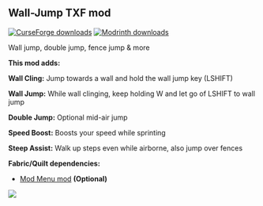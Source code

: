 <h2><strong>Wall-Jump TXF mod</strong></h2>
<p><a href="https://www.curseforge.com/minecraft/mc-mods/wall-jump-txf"><img src="https://cf.way2muchnoise.eu/full_909143_downloads.svg?badge_style=flat" alt="CurseForge downloads" /></a> <a href="https://modrinth.com/mod/wall-jump-txf"><img src="https://img.shields.io/badge/dynamic/json?color=2d2d2d&amp;colorA=17b85a&amp;style=flat-square&amp;label=&amp;suffix= downloads&amp;query=downloads&amp;url=https://api.modrinth.com/v2/project/oUoetxfR&amp;logo=modrinth&amp;logoColor=2d2d2d" alt="Modrinth downloads" /></a></p>

Wall jump, double jump, fence jump & more

<strong>This mod adds:</strong>

<strong>Wall Cling:</strong> Jump towards a wall and hold the wall jump key (LSHIFT)

<strong>Wall Jump:</strong> While wall clinging, keep holding W and let go of LSHIFT to wall jump

<strong>Double Jump:</strong> Optional mid-air jump

<strong>Speed Boost:</strong> Boosts your speed while sprinting

<strong>Steep Assist:</strong> Walk up steps even while airborne, also jump over fences

<strong>Fabric/Quilt dependencies:</strong>

- <a href="https://modrinth.com/mod/modmenu" target="_blank">Mod Menu mod</a> <strong>(Optional)</strong>

<img src="https://cdn.modrinth.com/data/oUoetxfR/images/ccab85538f124c14fc7b772ddaff7c4c4097593a.png">